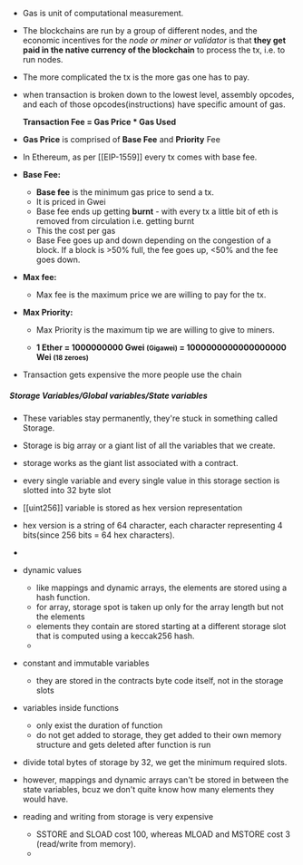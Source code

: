 - Gas is unit of computational measurement.
- The blockchains are run by a group of different nodes, and the economic incentives for the *node or miner or validator* is that **they get paid in the native currency of the blockchain** to process the tx, i.e. to run nodes.
- The more complicated the tx is the more gas one has to pay.
- when transaction is broken down to the lowest level, assembly opcodes, and each of those opcodes(instructions) have specific amount of gas.

	 **Transaction Fee = Gas Price * Gas Used**

 - **Gas Price** is comprised of **Base Fee** and **Priority** Fee


- In Ethereum, as per [[EIP-1559]] every tx comes with base fee.

- **Base Fee:**
	- **Base fee** is the minimum gas price to send a tx.
	- It is priced in Gwei
	- Base fee ends up getting **burnt** - with every tx a little bit of eth is removed from circulation i.e. getting burnt
	- This the cost per gas
	- Base Fee goes up and down depending on the congestion of a block. If a block is >50% full, the fee goes up, <50% and the fee goes down. 
- **Max fee:**
	- Max fee is the maximum price we are willing to pay for the tx. 
- **Max Priority:** 
	- Max Priority is the maximum tip we are willing to give to miners.

    - **1 Ether = 1000000000 Gwei <small>(Gigawei)</small> = 1000000000000000000 Wei <small>(18 zeroes) </small>**

- Transaction gets expensive the more people use the chain

##### Storage Variables/Global variables/State variables

- These variables stay permanently, they're stuck in something called Storage.
- Storage is big array or a giant list of all the variables that we create.
- storage works as the giant list associated with a contract.
- every single variable and every single value in this storage section is slotted into 32 byte slot
- [[uint256]] variable is stored as hex version representation 
- hex version is a string of 64 character, each character representing 4 bits(since 256 bits = 64 hex characters).
-
- dynamic values
	- like mappings and dynamic arrays, the elements are stored using a hash function.  
	- for array, storage spot is taken up only for the array length but not the elements
	- elements they  contain are stored starting at a different storage slot that is computed using a keccak256 hash.
	- 

- constant and immutable variables
	- they are stored in the contracts byte code itself, not in the storage slots

- variables inside functions
	- only exist the duration of function
	- do  not get added to storage, they get added to their own memory structure and gets deleted after function is run

- divide total bytes of storage by 32, we get the minimum required slots.
- however, mappings and dynamic arrays can't be stored in between the state variables, bcuz we don't quite know how many elements they would have.

- reading and writing from storage is very expensive
	- SSTORE and SLOAD cost 100, whereas MLOAD and MSTORE cost 3 (read/write from memory).
	- 